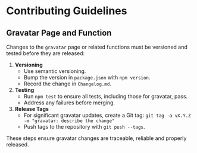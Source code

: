 # Contributing Guidelines

## Gravatar Page and Function

Changes to the `gravatar` page or related functions must be versioned and
tested before they are released:

1. **Versioning**
   - Use semantic versioning.
   - Bump the version in `package.json` with `npm version`.
   - Record the change in `Changelog.md`.
2. **Testing**
   - Run `npm test` to ensure all tests, including those for gravatar, pass.
   - Address any failures before merging.
3. **Release Tags**
   - For significant gravatar updates, create a Git tag:
     `git tag -a vX.Y.Z -m "gravatar: describe the change"`
   - Push tags to the repository with `git push --tags`.

These steps ensure gravatar changes are traceable, reliable and properly
released.

